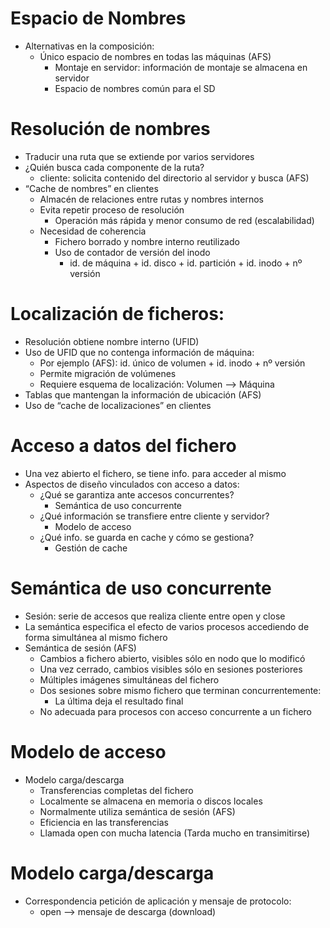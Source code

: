 # Espacio de Nombres
  - Alternativas en la composición:
    + Único espacio de nombres en todas las máquinas (AFS)
      * Montaje en servidor: información de montaje se almacena en servidor
      * Espacio de nombres común para el SD

# Resolución de nombres  
  - Traducir una ruta que se extiende por varios servidores
  - ¿Quién busca cada componente de la ruta?
    + cliente: solicita contenido del directorio al servidor y busca (AFS)
  - “Cache de nombres” en clientes
    + Almacén de relaciones entre rutas y nombres internos 
    + Evita repetir proceso de resolución
      * Operación más rápida y menor consumo de red (escalabilidad)
    + Necesidad de coherencia
      * Fichero borrado y nombre interno reutilizado
      * Uso de contador de versión del inodo
        - id. de máquina + id. disco + id. partición + id. inodo + nº versión



# Localización de ficheros:
  - Resolución obtiene nombre interno (UFID)
  - Uso de UFID que no contenga información de máquina:
    + Por ejemplo (AFS):
        id. único de volumen + id. inodo + nº versión
    + Permite migración de volúmenes
    + Requiere esquema de localización: Volumen --> Máquina
  - Tablas que mantengan la información de ubicación (AFS)
  - Uso de “cache de localizaciones” en clientes

# Acceso a datos del fichero
  - Una vez abierto el fichero, se tiene info. para acceder al mismo
  - Aspectos de diseño vinculados con acceso a datos:
    + ¿Qué se garantiza ante accesos concurrentes?
        * Semántica de uso concurrente
    + ¿Qué información se transfiere entre cliente y servidor?
        * Modelo de acceso
    + ¿Qué info. se guarda en cache y cómo se gestiona?
        * Gestión de cache

# Semántica de uso concurrente
  - Sesión: serie de accesos que realiza cliente entre open y close
  - La semántica especifica el efecto de varios procesos accediendo de forma simultánea al mismo fichero
  - Semántica de sesión (AFS)
    + Cambios a fichero abierto, visibles sólo en nodo que lo modificó
    + Una vez cerrado, cambios visibles sólo en sesiones posteriores
    + Múltiples imágenes simultáneas del fichero
    + Dos sesiones sobre mismo fichero que terminan concurrentemente:
      * La última deja el resultado final
    + No adecuada para procesos con acceso concurrente a un fichero

# Modelo de acceso
  - Modelo carga/descarga
    * Transferencias completas del fichero
    * Localmente se almacena en memoria o discos locales
    * Normalmente utiliza semántica de sesión (AFS)
    * Eficiencia en las transferencias
    * Llamada open con mucha latencia (Tarda mucho en transimitirse)

# Modelo carga/descarga
  - Correspondencia petición de aplicación y mensaje de protocolo:
    + open --> mensaje de descarga (download)
      